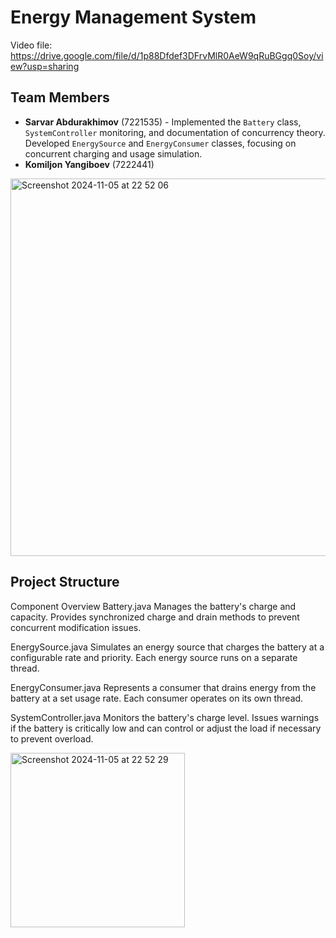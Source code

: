 # Energy Management System

Video file:
https://drive.google.com/file/d/1p88Dfdef3DFrvMlR0AeW9qRuBGgq0Soy/view?usp=sharing

## Team Members
- **Sarvar Abdurakhimov** (7221535) - Implemented the `Battery` class, `SystemController` monitoring, and documentation of concurrency theory. Developed `EnergySource` and `EnergyConsumer` classes, focusing on concurrent charging and usage simulation.
- **Komiljon Yangiboev** (7222441)


<img width="604" alt="Screenshot 2024-11-05 at 22 52 06" src="https://github.com/user-attachments/assets/2c581f3f-88fd-4ce7-bf65-5524205fb9e2">



## Project Structure
Component Overview Battery.java Manages the battery's charge and capacity. Provides synchronized charge and drain methods to prevent concurrent modification issues.

EnergySource.java Simulates an energy source that charges the battery at a configurable rate and priority. Each energy source runs on a separate thread.

EnergyConsumer.java Represents a consumer that drains energy from the battery at a set usage rate. Each consumer operates on its own thread.

SystemController.java Monitors the battery's charge level. Issues warnings if the battery is critically low and can control or adjust the load if necessary to prevent overload.

<img width="279" alt="Screenshot 2024-11-05 at 22 52 29" src="https://github.com/user-attachments/assets/b883a199-40ae-40f2-b508-b27126d3442c">

